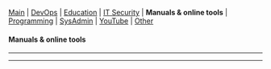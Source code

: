 [Main](README.md) | [DevOps](devops.md) | [Education](education.md) | [IT Security](itsecurity.md) | __Manuals & online tools__ | [Programming](program.md) | [SysAdmin](sysadmin.md) | [YouTube](youtube.md) | [Other](other.md)

#### Manuals & online tools
***


***

